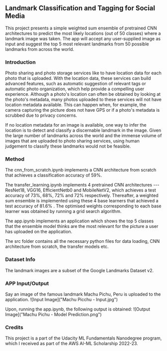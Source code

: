 ## Landmark Classification and Tagging for Social Media

This project presents a simple weighted sum ensemble of pretrained CNN architectures to predict the most likely locations (out of 50 classes) where a landmark image was taken. The app will accept any user-supplied image as input and suggest the top 5 most relevant landmarks from 50 possible landmarks from across the world.


### Introduction

Photo sharing and photo storage services like to have location data for each photo that is uploaded. With the location data, these services can build advanced features, such as automatic suggestion of relevant tags or automatic photo organization, which help provide a compelling user experience. Although a photo's location can often be obtained by looking at the photo's metadata, many photos uploaded to these services will not have location metadata available. This can happen when, for example, the camera capturing the picture does not have GPS or if a photo's metadata is scrubbed due to privacy concerns.

If no location metadata for an image is available, one way to infer the location is to detect and classify a discernable landmark in the image. Given the large number of landmarks across the world and the immense volume of images that are uploaded to photo sharing services, using human judgement to classify these landmarks would not be feasible.

### Method

The cnn_from_scratch.ipynb implements a CNN architecture from scratch that achieves a classification accuracy of 59%.

The transfer_learning.ipynb implements 4 pretrained CNN architectures --- ResNet18, VGG16, EfficientNetb0 and MobileNetV2, which achieves a test accuracy of 73%, 68%, 72% and 72% respectively. Thereafter, a weighted sum ensemble is implemented using these 4 base learners that achieved a test accuracy of 81.6% . The optimised weights corresponding to each base learner was obtained by running a grid search algorithm.

The app.ipynb implements an application which shows the top 5 classes that the ensemble model thinks are the most relevant for the picture a user has uploaded on the application.

The src folder contains all the necessary python files for data loading, CNN architecture from scratch, the transfer models etc.


### Dataset Info

The landmark images are a subset of the Google Landmarks Dataset v2.

### APP Input/Output

Say an image of the famous landmark Machu Pichu, Peru is uploaded to the application. 
![Input Image]("Machu Picchu - Input.jpg")

Upon, running the app.ipynb, the following output is obtained:
![Output Image]("Machu Pichu - Model Prediction.png")

### Credits

This project is a part of the Udacity ML Fundamentals Nanodegree program, which I received as part of the AWS AI-ML Scholarship 2022-23.
